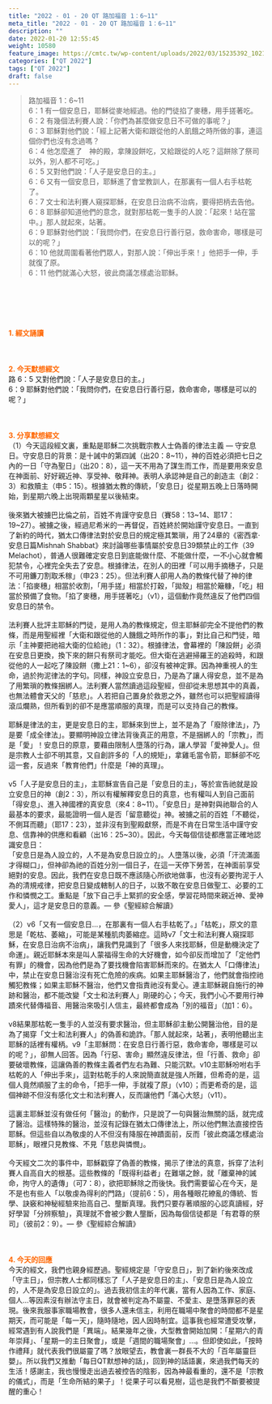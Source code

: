 ```yaml
---
title: "2022 - 01 - 20 QT 路加福音 1：6~11"
meta_title: "2022 - 01 - 20 QT 路加福音 1：6~11"
description: ""
date: 2022-01-20 12:55:45
weight: 10580
feature_image: https://cmtc.tw/wp-content/uploads/2022/03/15235392_10211799862337740_180693556567566654_o-1.webp
categories: ["QT 2022"]
tags: ["QT 2022"]
draft: false
---
```


<blockquote>路加福音 1：6~11<br />
6：1 有一個安息日，耶穌從麥地經過。他的門徒掐了麥穗，用手搓著吃。<br />
6：2 有幾個法利賽人說：「你們為甚麼做安息日不可做的事呢？」<br />
6：3 耶穌對他們說：「經上記著大衛和跟從他的人飢餓之時所做的事，連這個你們也沒有念過嗎？<br />
6：4 他怎麼進了　神的殿，拿陳設餅吃，又給跟從的人吃？這餅除了祭司以外，別人都不可吃。」<br />
6：5 又對他們說：「人子是安息日的主。」<br />
6：6 又有一個安息日，耶穌進了會堂教訓人，在那裏有一個人右手枯乾了。<br />
6：7 文士和法利賽人窺探耶穌，在安息日治病不治病，要得把柄去告他。<br />
6：8 耶穌卻知道他們的意念，就對那枯乾一隻手的人說：「起來！站在當中。」那人就起來，站著。<br />
6：9 耶穌對他們說：「我問你們，在安息日行善行惡，救命害命，哪樣是可以的呢？」<br />
6：10 他就周圍看著他們眾人，對那人說：「伸出手來！」他把手一伸，手就復了原。<br />
6：11 他們就滿心大怒，彼此商議怎樣處治耶穌。</blockquote><br />
&nbsp;<br />
<br />
&nbsp;<br />
<br />
<span style="color: #ff6600;"><strong>1. </strong><strong>經文誦讀</strong></span><br />
<br />
<span style="color: #ff6600;"><strong> </strong></span><br />
<br />
<span style="color: #ff6600;"><strong>2. 今天默想</strong><strong>經文<br />
</strong></span>路 6：5 又對他們說：「人子是安息日的主。」<br />
6：9 耶穌對他們說：「我問你們，在安息日行善行惡，救命害命，哪樣是可以的呢？」<br />
<br />
&nbsp;<br />
<br />
<span style="color: #ff6600;"><strong>3. 分享默想經文<br />
</strong></span>（1）今天這段經文裏，重點是耶穌二次挑戰宗教人士偽善的律法主義 — 守安息日。守安息日的背景：是十誡中的第四誡（出20：8~11），神的百姓必須把七日之內的一日「守為聖日」（出20：8），這一天不用為了謀生而工作，而是要用來安息在神面前、好好親近神、享受神、敬拜神。表明人承認神是自己的創造主（創2：3）和救贖主（申5：15）。根據猶太教的傳統，「安息日」從星期五晚上日落時開始，到星期六晚上出現兩顆星星以後結束。<br />
<br />
後來猶大被擄巴比倫之前，百姓不肯謹守安息日（賽58：13~14、耶17：19~27）。被擄之後，經過尼希米的一再督促，百姓終於開始謹守安息日。一直到了新約的時代，猶太口傳律法對於安息日的規定極其繁瑣，用了24章的《密西拿·安息日篇Mishnah Shabbat》來討論哪些事情屬於安息日39類禁止的工作（39 Melachot），普通人很難確定安息日到底能做什麼、不能做什麼，一不小心就會觸犯禁令，心裡完全失去了安息。根據律法，在別人的田裡「可以用手摘穗子，只是不可用鐮刀割取禾稼」（申23：25）。但法利賽人卻用人為的教條代替了神的律法：「掐麥穗」相當於收割，「用手搓」相當於打穀，「拋殼」相當於簸糠，「吃」相當於預備了食物。「掐了麥穗，用手搓著吃」（v1），這個動作竟然違反了他們四個安息日的禁令。<br />
<br />
法利賽人批評主耶穌的門徒，是用人為的教條規定，但主耶穌卻完全不提他們的教條，而是用聖經裡「大衛和跟從他的人饑餓之時所作的事」，對比自己和門徒，暗示「主神要把祂祖大衛的位給祂」（1：32）。根據律法，會幕裡的「陳設餅」必須在安息日更換，換下來的餅只有祭司才能吃。但大衛在逃避掃羅王的追殺時，和跟從他的人一起吃了陳設餅（撒上21：1~6），卻沒有被神定罪。因為神重視人的生命，過於拘泥律法的字句。同樣，神設立安息日，乃是為了讓人得安息，並不是為了用繁瑣的教條捆綁人。法利賽人當然讀過這段聖經，但卻從未思想其中的真義，也無法體會天父的「慈悲」。人若把自己置身於救恩之外，雖然也可以把聖經讀得滾瓜爛熟，但所看到的卻不是應當順服的真理，而是可以支持自己的教條。<br />
<br />
耶穌是律法的主，更是安息日的主，耶穌來到世上，並不是為了「廢除律法」，乃是要「成全律法」。要顯明神設立律法背後真正的用意，不是捆綁人的「宗教」，而是「愛」！安息日的原意，要藉由限制人墮落的行為，讓人學習「愛神愛人」。但是宗教人士卻不明其意，又自創許多的「人的規矩」，拿雞毛當令箭，耶穌卻不吃這一套，反過來「教育他們」什麼是「神的真理」。<br />
<br />
v5「人子是安息日的主」，主耶穌宣告自己是「安息日的主」，等於宣告祂就是設立安息日的神（創2：3），所以有權解釋安息日的真意，也有權叫人到自己面前「得安息」、進入神國裡的真安息（來4：8~11）。「安息日」是神對與祂聯合的人最基本的要求，最能證明一個人是否「留意聽從」神。被擄之前的百姓「不聽從，不側耳而聽」（耶17：23），並非沒有到聖殿獻祭，而是不肯在日常生活中謹守安息、信靠神的供應和看顧（出16：25~30）。因此，今天每個信徒都應當正確地認識安息日：<br />
「安息日是為人設立的，人不是為安息日設立的」。人墮落以後，必須「汗流滿面才得糊口」，但神卻為祂的百姓分別一個日子，在這一天停下勞苦，在神面前享受絕對的安息。因此，我們在安息日既不應該隨心所欲地做事，也沒有必要拘泥于人為的清規戒律，把安息日變成轄制人的日子，以致不敢在安息日做聖工、必要的工作和憐憫之工。重點是「放下自己手上緊抓的安全感，學習花時間來親近神、愛神愛人」，這才是安息日的意義。— 參《聖經綜合解讀》<br />
<br />
（2）v6「又有一個安息日…，在那裏有一個人右手枯乾了。」「枯乾」，原文的意思是「乾枯、萎縮」，可能是某種肌肉萎縮症。這時v7「文士和法利賽人窺探耶穌，在安息日治病不治病」，讓我們見識到了「很多人來找耶穌，但是動機決定了命運」。親近耶穌本來是叫人蒙福得生命的大好機會，如今卻反而增加了「定他們有罪」的機會，因為他們是為了要找機會陷害耶穌而來的。在猶太人「口傳律法」中，禁止在安息日醫治沒有死亡危險的疾病。如果主耶穌醫治了，他們就會指控祂觸犯教條；如果主耶穌不醫治，他們又會指責祂沒有愛心。連主耶穌親自施行的神跡和醫治，都不能改變「文士和法利賽人」剛硬的心；今天，我們小心不要用行神蹟來代替傳福音、用醫治來吸引人信主，最終都會成為「別的福音」（加1：6）。<br />
<br />
v8結果那枯乾一隻手的人並沒有要求醫治，但主耶穌卻主動公開醫治他，目的是為了揭穿「文士和法利賽人」的偽善和詭詐。「那人就起來，站著」，表明他聽出主耶穌的話裡有權柄。v9「主耶穌問：在安息日行善行惡，救命害命，哪樣是可以的呢？」，卻無人回答。因為「行惡、害命」顯然違反律法，但「行善、救命」卻要破壞教條，這讓偽善的教條主義者們左右為難、只能沉默。v10主耶穌吩咐右手枯乾的人「伸出手來」，這對枯乾手的人來說簡直就是強人所難，但希奇的是，這個人竟然順服了主的命令，「把手一伸，手就複了原」（v10）；而更希奇的是，這個神跡不但沒有感化文士和法利賽人，反而讓他們「滿心大怒」（v11）。<br />
<br />
這裏主耶穌並沒有做任何「醫治」的動作，只是說了一句與醫治無關的話，就完成了醫治。這樣特殊的醫治，並沒有記錄在猶太口傳律法上，所以他們無法直接控告耶穌。但這些自以為敬虔的人不但沒有降服在神蹟面前，反而「彼此商議怎樣處治耶穌」，眼裡只見教條、不見「慈悲與憐憫」。<br />
<br />
今天經文二次的事件中，耶穌戳穿了偽善的教條，揭示了律法的真意，拆穿了法利賽人自高自大的根基。這些教條的「既得利益者」在難堪之餘，就「離棄神的誡命，拘守人的遺傳」（可7：8），欲把耶穌除之而後快。我們需要留心在今天，是不是也有些人「以敬虔為得利的門路」（提前6：5），用各種眼花繚亂的傳統、哲學、訣竅和神秘經驗來抬高自己、壟斷真理。我們只要存著順服的心認真讀經，好好學習「分辨察驗」，真理就不會被少數人壟斷，因為每個信徒都是「有君尊的祭司」（彼前2：9）。— 參《聖經綜合解讀》<br />
<br />
&nbsp;<br />
<br />
<span style="color: #ff6600;"><strong>4. 今天的回應<br />
</strong></span>今天的經文，我們也親身經歷過。聖經規定是「守安息日」，到了新約後來改成「守主日」，但宗教人士都同樣忘了「人子是安息日的主」、「安息日是為人設立的，人不是為安息日設立的」。過去我初信主的年代裏，當有人因為工作、家庭、個人…等因素沒有辦法守主日，就會被判定為不屬靈、不愛主、是墮落罪惡的表現。後來我服事家職場教會，很多人還未信主，利用在職場中聚會的時間都不是星期天，而可能是「每一天」，隨時隨地，因人因時制宜。這事我也經常遭受攻擊，經常遇到有人說我們是「異端」。結果幾年之後，大型教會開始加開：「星期六的青年崇拜」、「星期一的主日聚會」，或是「週間的職場聚會」…。但即使如此，「按時作禮拜」就代表我們很屬靈了嗎？放眼望去，教會裏一群長不大的「百年屬靈巨嬰」。所以我們又推動「每日QT默想神的話」，回到神的話語裏，來過我們每天的生活！感謝主，我也慢慢走出過去被控告的陰影，因為神最看重的，還不是「宗教的儀式」，而是「生命所結的果子」！從果子可以看見樹，這也是我們不斷要被提醒的重心！<br />
<br />
&nbsp;
        